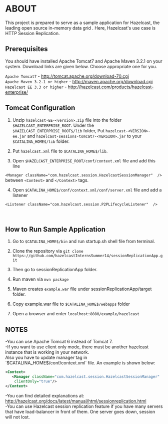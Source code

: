 <h1>ABOUT</h1>
This project is prepared to serve as a sample application for Hazelcast, the leading open source in-memory data grid . Here, Hazelcast's use case is HTTP Session Replication. 
 
<h2>Prerequisites</h2>
You should have installed Apache Tomcat7 and Apache Maven 3.2.1 on your system. Download links are given below. Choose appropriate one for you.

`Apache Tomcat7` - http://tomcat.apache.org/download-70.cgi <br />
`Apache Maven 3.2.1 or higher` - http://maven.apache.org/download.cgi<br />
`Hazelcast EE 3.3 or higher` - http://hazelcast.com/products/hazelcast-enterprise/ 

<h2>Tomcat Configuration</h2>

1) Unzip `hazelcast-EE-<version>.zip` file into the folder `$HAZELCAST_ENTERPRISE_ROOT`. 
Under the `$HAZELCAST_ENTERPRISE_ROOT$/lib` folder, Put `hazelcast-<VERSION>-ee.jar` and `hazelcast-sessions-tomcat7-<VERSION>.jar` to your `$CATALINA_HOME$/lib` folder.<br />

2) Put `hazelcast.xml` file to `$CATALINA_HOME$/lib`. 

3) Open `$HAZELCAST_ENTERPRISE_ROOT/conf/context.xml` file and add this line

`<Manager className="com.hazelcast.session.HazelcastSessionManager"  />`
between `<Context>` and `</Context>` tags.

4) Open `$CATALINA_HOME$/conf/context.xml/conf/server.xml` file and add a listener

`<Listener className="com.hazelcast.session.P2PLifecycleListener"  />`

<br />

<h2>How to Run Sample Application</h2>


1) Go to `$CATALINA_HOME$/bin` and run startup.sh shell file from terminal.

2) Clone the repository via `git clone https://github.com/hazelcastInternsSummer14/sessionReplicationApp.git`

3) Then go to sessionReplicationApp folder.

4) Run maven via `mvn package`

5) Maven creates `example.war` file under sessionReplicationApp/target folder.

6) Copy example.war file to `$CATALINA_HOME$/webapps` folder

7) Open a browser and enter `localhost:8080/example/hazelcast`


<h2>NOTES</h2>
 -You can use Apache Tomcat 6 instead of Tomcat 7.<br />
 -If you want to use client only mode, there must be another hazelcast instance that is working in your network.<br />
 Also you have to update manager tag in `$CATALINA_HOME$/conf/context.xml` file. An example is shown below:
  
   ```xml
 <Context>
      <Manager className="com.hazelcast.session.HazelcastSessionManager"
       clientOnly="true"/>
 </Context>
 ```
 
 -You can find detailed explanations at: http://hazelcast.org/docs/latest/manual/html/sessionreplication.html<br />
 -You can use Hazelcast session replication feature if you have many servers that have load-balancer in front of them. 
 One server goes down, session will not lost.

